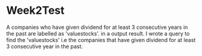 # Week2Test

A companies who have given dividend for at least 3 consecutive
years in the past are labelled as 'valuestocks'. in a output result.
I wrote a query to find the 'valuestocks' i.e the
companies that have given dividend for at least 3 consecutive year in the past.
